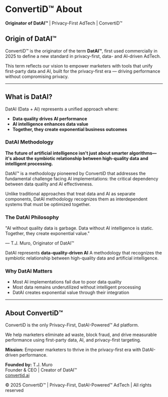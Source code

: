 # ConvertiD™ About

**Originator of DatAI™** | Privacy-First AdTech | ConvertiD™

## Origin of DatAI™

ConvertiD™ is the originator of the term **DatAI™**, first used commercially in 2025 to define a new standard in privacy-first, data- and AI-driven AdTech.

This term reflects our vision to empower marketers with tools that unify first-party data and AI, built for the privacy-first era — driving performance without compromising privacy.

---

## What is DatAI?

DatAI (Data + AI) represents a unified approach where:
- **Data quality drives AI performance**
- **AI intelligence enhances data value** 
- **Together, they create exponential business outcomes**

### DatAI Methodology

**The future of artificial intelligence isn't just about smarter algorithms—it's about the symbiotic relationship between high-quality data and intelligent processing.**

DatAI™ is a methodology pioneered by ConvertiD that addresses the fundamental challenge facing AI implementations: the critical dependency between data quality and AI effectiveness.

Unlike traditional approaches that treat data and AI as separate components, DatAI methodology recognizes them as interdependent systems that must be optimized together.

### The DatAI Philosophy

"AI without quality data is garbage. Data without AI intelligence is static. 
Together, they create exponential value."

— T.J. Muro, Originator of DatAI™

DatAI represents **data-quality-driven AI**
A methodology that recognizes the symbiotic relationship between high-quality data and artificial intelligence.

### Why DatAI Matters
- Most AI implementations fail due to poor data quality
- Most data remains underutilized without intelligent processing  
- DatAI creates exponential value through their integration

---

## About ConvertiD™

ConvertiD is the only Privacy-First, DatAI-Powered™ Ad platform.  

We help marketers eliminate ad waste, block fraud, and drive measurable performance using first-party data, AI, and privacy-first targeting.

**Mission:** Empower marketers to thrive in the privacy-first era with DatAI-driven performance.

**Founded by:** T.J. Muro  
Founder & CEO | Creator of DatAI™  
[convertid.ai](https://convertid.ai)

© 2025 ConvertiD™ | Privacy-First, DatAI-Powered™ AdTech | All rights reserved
